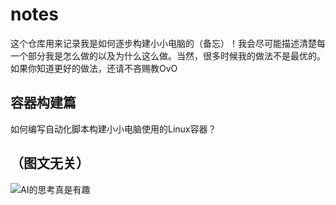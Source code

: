 # notes
这个仓库用来记录我是如何逐步构建小小电脑的（备忘）！我会尽可能描述清楚每一个部分我是怎么做的以及为什么这么做。当然，很多时候我的做法不是最优的。如果你知道更好的做法，还请不吝赐教OvO

## 容器构建篇
如何编写自动化脚本构建小小电脑使用的Linux容器？




## （图文无关）
![AI的思考真是有趣](https://github.com/user-attachments/assets/d38d9a94-0362-4bd9-9ea2-493094247a84)
